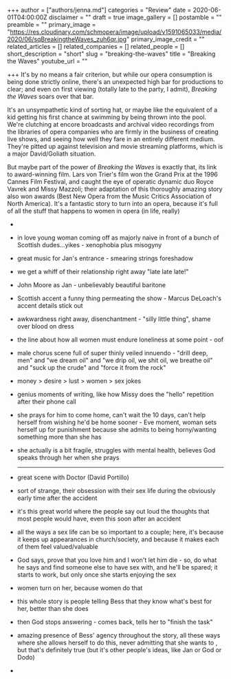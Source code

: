 +++
author = ["authors/jenna.md"]
categories = "Review"
date = 2020-06-01T04:00:00Z
disclaimer = ""
draft = true
image_gallery = []
postamble = ""
preamble = ""
primary_image = "https://res.cloudinary.com/schmopera/image/upload/v1591065033/media/2020/06/sqBreakingtheWaves_zuh6qr.jpg"
primary_image_credit = ""
related_articles = []
related_companies = []
related_people = []
short_description = "short"
slug = "breaking-the-waves"
title = "Breaking the Waves"
youtube_url = ""

+++
It's by no means a fair criterion, but while our opera consumption is being done strictly online, there's an unexpected high bar for productions to clear; and even on first viewing (totally late to the party, I admit), _Breaking the Waves_ soars over that bar.

It's an unsympathetic kind of sorting hat, or maybe like the equivalent of a kid getting his first chance at swimming by being thrown into the pool. We're clutching at encore broadcasts and archival video recordings from the libraries of opera companies who are firmly in the business of creating live shows, and seeing how well they fare in an entirely different medium. They're pitted up against television and movie streaming platforms, which is a major David/Goliath situation.

But maybe part of the power of _Breaking the Waves_ is exactly that, its link to award-winning film. Lars von Trier's film won the Grand Prix at the 1996 Cannes Film Festival, and caught the eye of operatic dynamic duo Royce Vavrek and Missy Mazzoli; their adaptation of this thoroughly amazing story also won awards (Best New Opera from the Music Critics Association of North America). It's a fantastic story to turn into an opera, because it's full of all the stuff that happens to women in opera (in life, really) 

* 
* in love young woman coming off as majorly naive in front of a bunch of Scottish dudes...yikes - xenophobia plus misogyny
* great music for Jan's entrance - smearing strings foreshadow
* we get a whiff of their relationship right away "late late late!"
* John Moore as Jan - unbelievably beautiful baritone
* Scottish accent a funny thing permeating the show - Marcus DeLoach's accent details stick out
* awkwardness right away, disenchantment - "silly little thing", shame over blood on dress
* the line about how all women must endure loneliness at some point - oof
* male chorus scene full of super thinly veiled innuendo - "drill deep, men" and "we dream oil" and "we drip oil, we shit oil, we breathe oil" and "suck up the crude" and "force it from the rock"
* money > desire > lust > women > sex jokes
* genius moments of writing, like how Missy does the "hello" repetition after their phone call
* she prays for him to come home, can't wait the 10 days, can't help herself from wishing he'd be home sooner - Eve moment, woman sets herself up for punishment because she admits to being horny/wanting something more than she has
* she actually is a bit fragile, struggles with mental health, believes God speaks through her when she prays

  ***
* great scene with Doctor (David Portillo)
* sort of strange, their obsession with their sex life during the obviously early time after the accident
* it's this great world where the people say out loud the thoughts that most people would have, even this soon after an accident
* all the ways a sex life can be so important to a couple; here, it's because it keeps up appearances in church/society, and because it makes each of them feel valued/valuable
* God says, prove that you love him and I won't let him die - so, do what he says and find someone else to have sex with, and he'll be spared; it starts to work, but only once she starts enjoying the sex
* women turn on her, because women do that
* this whole story is people telling Bess that they know what's best for her, better than she does
* then God stops answering - comes back, tells her to "finish the task"
* amazing presence of Bess' agency throughout the story, all these ways where she allows herself to do this, never admitting that she wants to , but that's definitely true (but it's other people's ideas, like Jan or God or Dodo)
* 